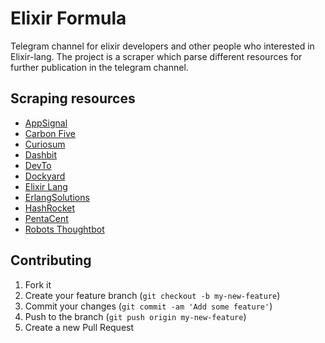 # Elixir Formula

Telegram channel for elixir developers and other people who interested in Elixir-lang. The project is a scraper which parse different resources for further publication in the telegram channel.

## Scraping resources
  - [AppSignal](https://blog.appsignal.com/category/elixir.html)
  - [Carbon Five](https://blog.carbonfive.com/category/elixir/)
  - [Curiosum](https://curiosum.com/blog/category/elixir)
  - [Dashbit](https://dashbit.co/blog)
  - [DevTo](https://dev.to/t/elixir/latest)
  - [Dockyard](https://dockyard.com/blog/categories/elixir)
  - [Elixir Lang](https://elixir-lang.org/blog/)
  - [ErlangSolutions](https://www.erlang-solutions.com/blog/)
  - [HashRocket](https://hashrocket.com/blog/tags/elixir)
  - [PentaCent](https://pentacent.com/blog/)
  - [Robots Thoughtbot](https://thoughtbot.com/blog/tags/elixir)

## Contributing

1. Fork it
2. Create your feature branch (`git checkout -b my-new-feature`)
3. Commit your changes (`git commit -am 'Add some feature'`)
4. Push to the branch (`git push origin my-new-feature`)
5. Create a new Pull Request
